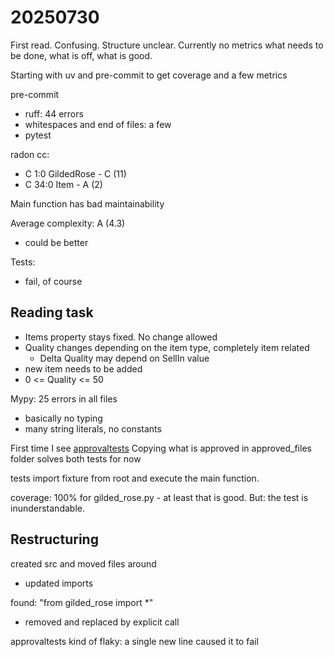 # 20250730

First read. Confusing. Structure unclear. Currently no metrics what needs to be done, what is off, what is good.

Starting with uv and pre-commit to get coverage and a few metrics

pre-commit
- ruff: 44 errors
- whitespaces and end of files: a few
- pytest


radon cc:
- C 1:0 GildedRose - C (11)
- C 34:0 Item - A (2)

Main function has bad maintainability

Average complexity: A (4.3)
- could be better

Tests:
- fail, of course


## Reading task

- Items property stays fixed. No change allowed
- Quality changes depending on the item type, completely item related
  - Delta Quality may depend on SellIn value
- new item needs to be added
- 0 <= Quality <= 50

Mypy: 25 errors in all files

- basically no typing
- many string literals, no constants

First time I see [approvaltests](https://pypi.org/project/approvaltests/)
Copying what is approved in approved_files folder solves both tests for now

tests import fixture from root and execute the main function.

coverage: 100% for gilded_rose.py - at least that is good. But: the test is inunderstandable.

## Restructuring

created src and moved files around
- updated imports

found: "from gilded_rose import *"
- removed and replaced by explicit call

approvaltests kind of flaky: a single new line caused it to fail

